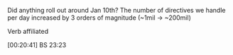 Did anything roll out around Jan 10th? The number of directives we handle per day increased by 3 orders of magnitude (~1mil -> ~200mil)

Verb
affiliated


[00:20:41] BS
23:23